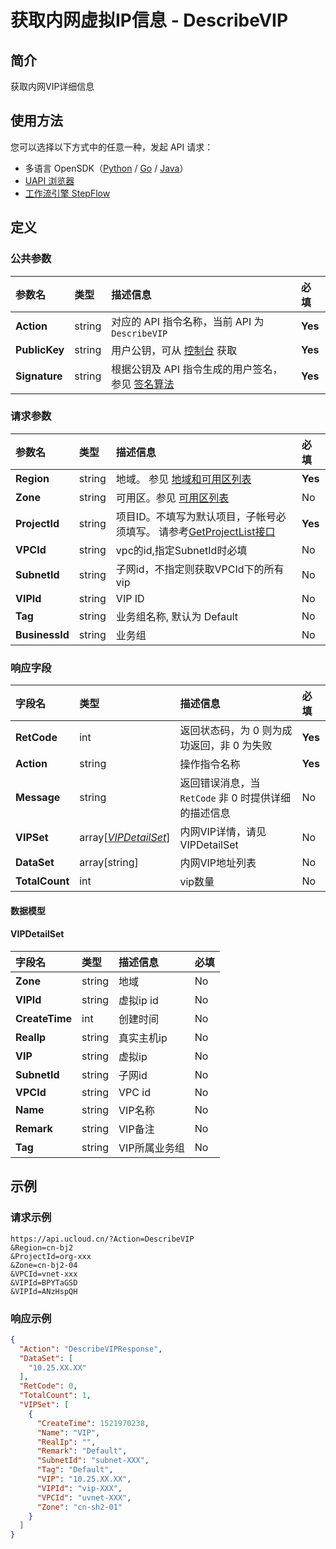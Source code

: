# 获取内网虚拟IP信息 - DescribeVIP

## 简介

获取内网VIP详细信息





## 使用方法

您可以选择以下方式中的任意一种，发起 API 请求：
- 多语言 OpenSDK（[Python](https://github.com/ucloud/ucloud-sdk-python3) / [Go](https://github.com/ucloud/ucloud-sdk-go) / [Java](https://github.com/ucloud/ucloud-sdk-java)）
- [UAPI 浏览器](https://console.ucloud.cn/uapi/detail?id=DescribeVIP)
- [工作流引擎 StepFlow](https://console.ucloud.cn/stepflow/manage/)

## 定义

### 公共参数

| 参数名 | 类型 | 描述信息 | 必填 |
|:---|:---|:---|:---|
| **Action**     | string  | 对应的 API 指令名称，当前 API 为 `DescribeVIP`                        | **Yes** |
| **PublicKey**  | string  | 用户公钥，可从 [控制台](https://console.ucloud.cn/uapi/apikey) 获取                                             | **Yes** |
| **Signature**  | string  | 根据公钥及 API 指令生成的用户签名，参见 [签名算法](api/summary/signature.md)  | **Yes** |

### 请求参数

| 参数名 | 类型 | 描述信息 | 必填 |
|:---|:---|:---|:---|
| **Region** | string | 地域。 参见 [地域和可用区列表](api/summary/regionlist) |**Yes**|
| **Zone** | string | 可用区。参见 [可用区列表](api/summary/regionlist) |No|
| **ProjectId** | string | 项目ID。不填写为默认项目，子帐号必须填写。 请参考[GetProjectList接口](api/summary/get_project_list) |**Yes**|
| **VPCId** | string | vpc的id,指定SubnetId时必填 |No|
| **SubnetId** | string | 子网id，不指定则获取VPCId下的所有vip |No|
| **VIPId** | string | VIP ID |No|
| **Tag** | string | 业务组名称, 默认为 Default |No|
| **BusinessId** | string | 业务组 |No|

### 响应字段

| 字段名 | 类型 | 描述信息 | 必填 |
|:---|:---|:---|:---|
| **RetCode** | int | 返回状态码，为 0 则为成功返回，非 0 为失败 |**Yes**|
| **Action** | string | 操作指令名称 |**Yes**|
| **Message** | string | 返回错误消息，当 `RetCode` 非 0 时提供详细的描述信息 |No|
| **VIPSet** | array[[*VIPDetailSet*](#VIPDetailSet)] | 内网VIP详情，请见VIPDetailSet |No|
| **DataSet** | array[string] | 内网VIP地址列表 |No|
| **TotalCount** | int | vip数量 |No|

#### 数据模型


#### VIPDetailSet

| 字段名 | 类型 | 描述信息 | 必填 |
|:---|:---|:---|:---|
| **Zone** | string | 地域 |No|
| **VIPId** | string | 虚拟ip id |No|
| **CreateTime** | int | 创建时间 |No|
| **RealIp** | string | 真实主机ip |No|
| **VIP** | string | 虚拟ip |No|
| **SubnetId** | string | 子网id |No|
| **VPCId** | string | VPC id |No|
| **Name** | string | VIP名称 |No|
| **Remark** | string | VIP备注 |No|
| **Tag** | string | VIP所属业务组 |No|

## 示例

### 请求示例
    
```
https://api.ucloud.cn/?Action=DescribeVIP
&Region=cn-bj2
&ProjectId=org-xxx
&Zone=cn-bj2-04
&VPCId=vnet-xxx
&VIPId=BPYTaGSD
&VIPId=ANzHspQH
```

### 响应示例
    
```json
{
  "Action": "DescribeVIPResponse",
  "DataSet": [
    "10.25.XX.XX"
  ],
  "RetCode": 0,
  "TotalCount": 1,
  "VIPSet": [
    {
      "CreateTime": 1521970238,
      "Name": "VIP",
      "RealIp": "",
      "Remark": "Default",
      "SubnetId": "subnet-XXX",
      "Tag": "Default",
      "VIP": "10.25.XX.XX",
      "VIPId": "vip-XXX",
      "VPCId": "uvnet-XXX",
      "Zone": "cn-sh2-01"
    }
  ]
}
```





